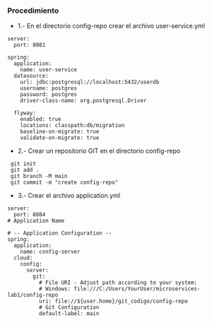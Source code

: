 ### Procedimiento

- 1.- En el directorio config-repo crear el archivo user-service.yml
```
server:
  port: 8081

spring:
  application:
    name: user-service
  datasource:
    url: jdbc:postgresql://localhost:5432/userdb
    username: postgres
    password: postgres
    driver-class-name: org.postgresql.Driver

  flyway:
    enabled: true
    locations: classpath:db/migration
    baseline-on-migrate: true
    validate-on-migrate: true
```
- 2.- Crear un repositorio GIT en  el directorio config-repo
```
 git init
 git add .
 git branch -M main
 git commit -m "create config-repo"

```
- 3.- Crear el archivo application.yml
```
server:
  port: 8084
# Application Name

# -- Application Configuration --
spring:
  application:
    name: config-server
  cloud:
    config:
      server:
        git:
          # File URI - Adjust path according to your system:
          # Windows: file:///C:/Users/YourUser/microservices-lab1/config-repo
          uri: file://${user.home}/git_codigo/config-repo
          # Git Configuration
          default-label: main
```
